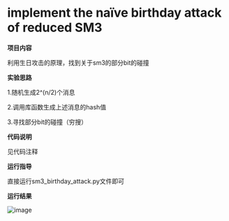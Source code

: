 # implement the naïve birthday attack of reduced SM3

**项目内容**

利用生日攻击的原理，找到关于sm3的部分bit的碰撞

**实验思路**

1.随机生成2^(n/2)个消息

2.调用库函数生成上述消息的hash值

3.寻找部分bit的碰撞（穷搜）

**代码说明**

见代码注释

**运行指导**

直接运行sm3_birthday_attack.py文件即可

**运行结果**

![image](https://user-images.githubusercontent.com/105548921/181408016-30f7a8a6-5d8a-449e-98b6-3b5d288595ba.png)
